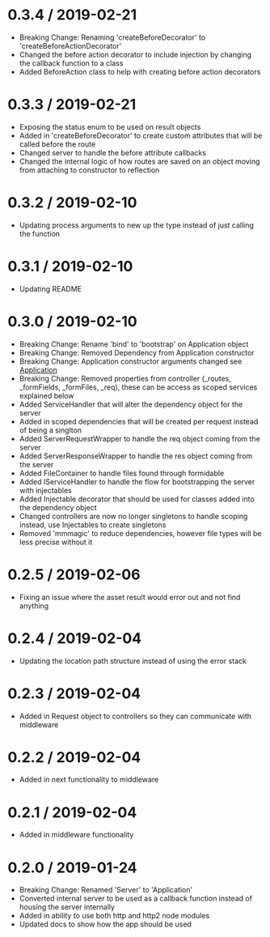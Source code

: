0.3.4 / 2019-02-21
===================

  * Breaking Change: Renaming 'createBeforeDecorator' to 'createBeforeActionDecorator'
  * Changed the before action decorator to include injection by changing the callback function to a class
  * Added BeforeAction class to help with creating before action decorators

0.3.3 / 2019-02-21
===================

  * Exposing the status enum to be used on result objects
  * Added in 'createBeforeDecorator' to create custom attributes that will be called before the route
  * Changed server to handle the before attribute callbacks
  * Changed the internal logic of how routes are saved on an object moving from attaching to constructor to reflection

0.3.2 / 2019-02-10
===================

  * Updating process arguments to new up the type instead of just calling the function

0.3.1 / 2019-02-10
===================

  * Updating README

0.3.0 / 2019-02-10
===================

  * Breaking Change: Rename 'bind' to 'bootstrap' on Application object
  * Breaking Change: Removed Dependency from Application constructor
  * Breaking Change: Application constructor arguments changed see [Application](https://github.com/tspayne87/t-box/blob/master/modules/server/docs/application.md)
  * Breaking Change: Removed properties from controller (_routes, _formFields, _formFiles, _req), these can be access as scoped services explained below
  * Added ServiceHandler that will alter the dependency object for the server
  * Added in scoped dependencies that will be created per request instead of being a singlton
  * Added ServerRequestWrapper to handle the req object coming from the server
  * Added ServerResponseWrapper to handle the res object coming from the server
  * Added FileContainer to handle files found through formidable
  * Added IServiceHandler to handle the flow for bootstrapping the server with injectables
  * Added Injectable decorator that should be used for classes added into the dependency object
  * Changed controllers are now no longer singletons to handle scoping instead, use Injectables to create singletons
  * Removed 'mmmagic' to reduce dependencies, however file types will be less precise without it

0.2.5 / 2019-02-06
===================

  * Fixing an issue where the asset result would error out and not find anything

0.2.4 / 2019-02-04
===================

  * Updating the location path structure instead of using the error stack

0.2.3 / 2019-02-04
===================

  * Added in Request object to controllers so they can communicate with middleware

0.2.2 / 2019-02-04
===================

  * Added in next functionality to middleware

0.2.1 / 2019-02-04
===================

  * Added in middleware functionality

0.2.0 / 2019-01-24
===================

  * Breaking Change: Renamed 'Server' to 'Application'
  * Converted internal server to be used as a callback function instead of housing the server internally
  * Added in ability to use both http and http2 node modules
  * Updated docs to show how the app should be used